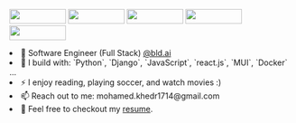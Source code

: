 [<img src="https://img.shields.io/badge/github-%2312100E.svg?&style=for-the-badge&logo=github&logoColor=white&color=black" width = "100px" height = "26px"/>](https://github.com/devkhedr/)
[<img src="https://img.shields.io/badge/linkedin-%230077B5.svg?&style=for-the-badge&logo=linkedin&logoColor=white" width = "100px" height = "26px"/>](https://www.linkedin.com/in/muhamed-khedr/)
[<img src="https://img.shields.io/badge/codeforces-%2312100E.svg?&style=for-the-badge&logo=codeforces&logoColor=white&color=28A745" width = "100px" height = "26px"/>](https://codeforces.com/profile/Khedr)
[<img src="https://img.shields.io/badge/instagram-%2312100E.svg?&style=for-the-badge&logo=instagram&color=405DE6" width = "100px" height = "26px"/>](https://www.instagram.com/muhamed_khedr7/) 
[<img src="https://img.shields.io/badge/telegram-%2312100E.svg?&style=for-the-badge&logo=telegram&color=405DE6" width = "100px" height = "26px"/>](https://t.me/mohameed07) 

 
<li> 🏢 Software Engineer (Full Stack) <a href="https://www.bld.ai/"> @bld.ai </a> </li>
<li> 🧰 I build with: `Python`, `Django`, `JavaScript`, `react.js`, `MUI`, `Docker` ... </li>
<li> ⚡ I enjoy reading, playing soccer, and watch movies :) </li>
<li> 📫 Reach out to me: mohamed.khedr1714@gmail.com </li>
<li> 📙 Feel free to checkout my <a href="https://drive.google.com/file/d/1X162XSkYKvlWsBJUrjsbHC02pN739Pnt/view?usp=share_link">resume</a>. </li>
